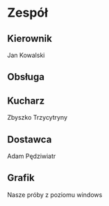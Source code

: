 # Zespół

## Kierownik

Jan Kowalski

## Obsługa

## Kucharz

Zbyszko Trzycytryny

## Dostawca

Adam Pędziwiatr

## Grafik

Nasze próby z poziomu windows
